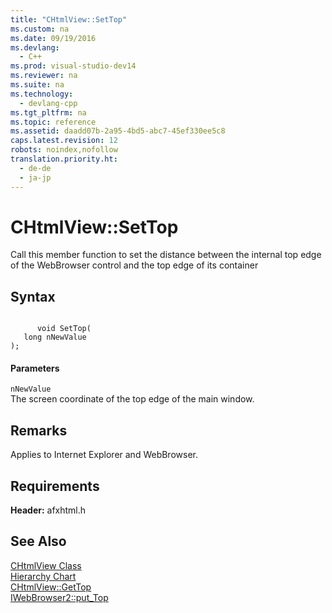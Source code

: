 ```yaml
---
title: "CHtmlView::SetTop"
ms.custom: na
ms.date: 09/19/2016
ms.devlang: 
  - C++
ms.prod: visual-studio-dev14
ms.reviewer: na
ms.suite: na
ms.technology: 
  - devlang-cpp
ms.tgt_pltfrm: na
ms.topic: reference
ms.assetid: daadd07b-2a95-4bd5-abc7-45ef330ee5c8
caps.latest.revision: 12
robots: noindex,nofollow
translation.priority.ht: 
  - de-de
  - ja-jp
---
```

# CHtmlView::SetTop
Call this member function to set the distance between the internal top edge of the WebBrowser control and the top edge of its container  
  
## Syntax  
  
```  
  
      void SetTop(  
   long nNewValue   
);  
```  
  
#### Parameters  
 `nNewValue`  
 The screen coordinate of the top edge of the main window.  
  
## Remarks  
 Applies to Internet Explorer and WebBrowser.  
  
## Requirements  
 **Header:** afxhtml.h  
  
## See Also  
 [CHtmlView Class](../vs140/CHtmlView-Class.md)   
 [Hierarchy Chart](../vs140/Hierarchy-Chart.md)   
 [CHtmlView::GetTop](../vs140/CHtmlView--GetTop.md)   
 [IWebBrowser2::put_Top](https://msdn.microsoft.com/en-us/library/aa768275.aspx)